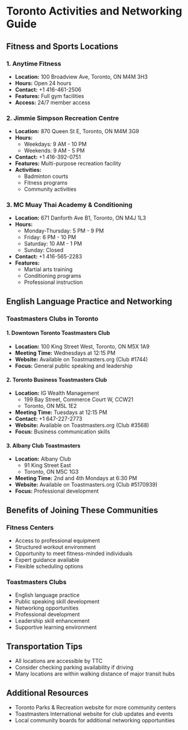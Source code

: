 # Toronto Activities and Networking Guide

## Fitness and Sports Locations

### 1. Anytime Fitness
- **Location:** 100 Broadview Ave, Toronto, ON M4M 3H3
- **Hours:** Open 24 hours
- **Contact:** +1 416-461-2506
- **Features:** Full gym facilities
- **Access:** 24/7 member access

### 2. Jimmie Simpson Recreation Centre
- **Location:** 870 Queen St E, Toronto, ON M4M 3G9
- **Hours:**
  - Weekdays: 9 AM - 10 PM
  - Weekends: 9 AM - 5 PM
- **Contact:** +1 416-392-0751
- **Features:** Multi-purpose recreation facility
- **Activities:**
  - Badminton courts
  - Fitness programs
  - Community activities

### 3. MC Muay Thai Academy & Conditioning
- **Location:** 671 Danforth Ave B1, Toronto, ON M4J 1L3
- **Hours:**
  - Monday-Thursday: 5 PM - 9 PM
  - Friday: 6 PM - 10 PM
  - Saturday: 10 AM - 1 PM
  - Sunday: Closed
- **Contact:** +1 416-565-2283
- **Features:**
  - Martial arts training
  - Conditioning programs
  - Professional instruction

## English Language Practice and Networking

### Toastmasters Clubs in Toronto

#### 1. Downtown Toronto Toastmasters Club
- **Location:** 100 King Street West, Toronto, ON M5X 1A9
- **Meeting Time:** Wednesdays at 12:15 PM
- **Website:** Available on Toastmasters.org (Club #1744)
- **Focus:** General public speaking and leadership

#### 2. Toronto Business Toastmasters Club
- **Location:** IG Wealth Management
  - 199 Bay Street, Commerce Court W, CCW21
  - Toronto, ON M5L 1E2
- **Meeting Time:** Tuesdays at 12:15 PM
- **Contact:** +1 647-227-2773
- **Website:** Available on Toastmasters.org (Club #3568)
- **Focus:** Business communication skills

#### 3. Albany Club Toastmasters
- **Location:** Albany Club
  - 91 King Street East
  - Toronto, ON M5C 1G3
- **Meeting Time:** 2nd and 4th Mondays at 6:30 PM
- **Website:** Available on Toastmasters.org (Club #5170939)
- **Focus:** Professional development

## Benefits of Joining These Communities

### Fitness Centers
- Access to professional equipment
- Structured workout environment
- Opportunity to meet fitness-minded individuals
- Expert guidance available
- Flexible scheduling options

### Toastmasters Clubs
- English language practice
- Public speaking skill development
- Networking opportunities
- Professional development
- Leadership skill enhancement
- Supportive learning environment

## Transportation Tips
- All locations are accessible by TTC
- Consider checking parking availability if driving
- Many locations are within walking distance of major transit hubs

## Additional Resources
- Toronto Parks & Recreation website for more community centers
- Toastmasters International website for club updates and events
- Local community boards for additional networking opportunities